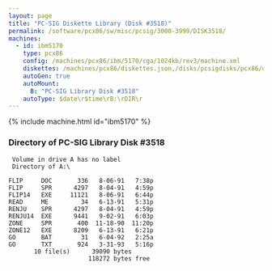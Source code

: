 ```yaml
---
layout: page
title: "PC-SIG Diskette Library (Disk #3518)"
permalink: /software/pcx86/sw/misc/pcsig/3000-3999/DISK3518/
machines:
  - id: ibm5170
    type: pcx86
    config: /machines/pcx86/ibm/5170/cga/1024kb/rev3/machine.xml
    diskettes: /machines/pcx86/diskettes.json,/disks/pcsigdisks/pcx86/diskettes.json
    autoGen: true
    autoMount:
      B: "PC-SIG Library Disk #3518"
    autoType: $date\r$time\rB:\rDIR\r
---
```


{% include machine.html id="ibm5170" %}

### Directory of PC-SIG Library Disk #3518

     Volume in drive A has no label
     Directory of A:\

    FLIP     DOC       336   8-06-91   7:38p
    FLIP     SPR      4297   8-04-91   4:59p
    FLIP14   EXE     11121   8-06-91   6:44p
    READ     ME         34   6-13-91   5:31p
    RENJU    SPR      4297   8-04-91   4:59p
    RENJU14  EXE      9441   9-02-91   6:03p
    ZONE     SPR       400  11-18-90  11:20p
    ZONE12   EXE      8209   6-13-91   6:21p
    GO       BAT        31   6-04-92   2:25a
    GO       TXT       924   3-31-93   5:16p
           10 file(s)      39090 bytes
                          118272 bytes free
